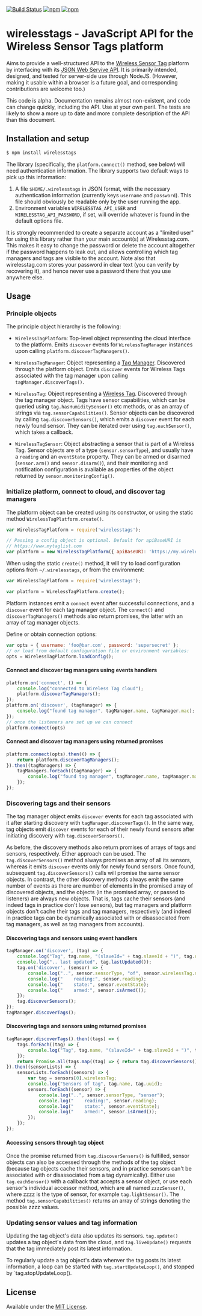 [![Build Status](https://travis-ci.org/hlapp/wirelesstags-js.svg?branch=master)](https://travis-ci.org/hlapp/wirelesstags-js)
[![npm](https://img.shields.io/npm/v/wirelesstags.svg)](https://www.npmjs.com/package/wirelesstags)
[![npm](https://img.shields.io/npm/dt/wirelesstags.svg)](https://www.npmjs.com/package/wirelesstags)

# wirelesstags - JavaScript API for the Wireless Sensor Tags platform

Aims to provide a well-structured API to the [Wireless Sensor Tag]
platform by interfacing with its [JSON Web Servive API]. It is
primarily intended, designed, and tested for server-side use through
NodeJS. (However, making it usable within a browser is a future goal,
and corresponding contributions are welcome too.)

This code is alpha. Documentation remains almost non-existent, and
code can change quickly, including the API. Use at your own peril. The
tests are likely to show a more up to date and more complete
description of the API than this document.

## Installation and setup

```sh
$ npm install wirelesstags
```

The library (specifically, the `platform.connect()` method, see
below) will need authentication information. The library supports two
default ways to pick up this information:

1. A file `$HOME/.wirelesstags` in JSON format, with the necessary
   authentication information (currently keys `username` and
   `password`). This file should obviously be readable only by the
   user running the app.
2. Environment variables `WIRELESSTAG_API_USER` and
   `WIRELESSTAG_API_PASSWORD`, if set, will override whatever is found
   in the default options file.

It is strongly recommended to create a separate account as a "limited
user" for using this library rather than your main account(s) at
Wirelesstag.com. This makes it easy to change the password or delete
the account altogether if the password happens to leak out, and allows
controlling which tag managers and tags are visible to the
account. Note also that wirelesstag.com stores your password in clear
text (you can verify by recovering it), and hence never use a password
there that you use anywhere else.

## Usage

### Principle objects

The principle object hierarchy is the following:

* `WirelessTagPlatform`: Top-level object representing the cloud
  interface to the platform. Emits `discover` events for
  `WirelessTagManager` instances upon calling `platform.discoverTagManagers()`.

* `WirelessTagManager`: Object representing a [Tag Manager].
   Discovered through the platform object. Emits `discover` events for
   Wireless Tags associated with the tag manager upon calling
   `tagManager.discoverTags()`.

* `WirelessTag`: Object representing a [Wireless Tag]. Discovered
  through the tag manager object. Tags have sensor capabilities, which
  can be queried using `tag.hasHumiditySensor()` etc methods, or as an
  array of strings via `tag.sensorCapabilities()`. Sensor objects can
  be discovered by calling `tag.discoverSensors()`, which emits a
  `discover` event for each newly found sensor. They can be iterated
  over using `tag.eachSensor()`, which takes a callback.

* `WirelessTagSensor`: Object abstracting a sensor that is part of a
  Wireless Tag. Sensor objects are of a type (`sensor.sensorType`),
  and usually have a `reading` and an `eventState` property. They
  can be armed or disarmed (`sensor.arm()` and `sensor.disarm()`), and
  their monitoring and notification configuration is available as
  properties of the object returned by `sensor.monitoringConfig()`.

### Initialize platform, connect to cloud, and discover tag managers

The platform object can be created using its constructor, or using the
static method `WirelessTagPlatform.create()`.

```javascript
var WirelessTagPlatform = require('wirelesstags');

// Passing a config object is optional. Default for apiBaseURI is
// https://www.mytaglist.com
var platform = new WirelessTagPlatform({ apiBaseURI: 'https://my.wirelesstag.com' });
```

When using the static `create()` method, it will try to load
configuration options from `~/.wirelesstags`, or from the environment:

```javascript
var WirelessTagPlatform = require('wirelesstags');

var platform = WirelessTagPlatform.create();
```

Platform instances emit a `connect` event after successful
connections, and a `discover` event for each tag manager object. The
`connect()` and `discoverTagManagers()` methods also return promises,
the latter with an array of tag manager objects.

Define or obtain connection options:

```javascript
var opts = { username: 'foo@bar.com', password: 'supersecret' };
// or load from default configuration file or environment variables:
opts = WirelessTagPlatform.loadConfig();
```

#### Connect and discover tag managers using events handlers

```javascript
platform.on('connect', () => {
    console.log("connected to Wireless Tag cloud");
    platform.discoverTagManagers();
});
platform.on('discover', (tagManager) => {
    console.log("found tag manager", tagManager.name, tagManager.mac);
});
// once the listeners are set up we can connect
platform.connect(opts)
```

#### Connect and discover tag managers using returned promises

```javascript
platform.connect(opts).then(() => {
    return platform.discoverTagManagers();
}).then((tagManagers) => {
    tagManagers.forEach((tagManager) => {
        console.log("found tag manager", tagManager.name, tagManager.mac);
    });
});
```

### Discovering tags and their sensors

The tag manager object emits `discover` events for each tag associated
with it after starting discovery with `tagManager.discoverTags()`. In
the same way, tag objects emit `discover` events for each of their
newly found sensors after initiating discovery with
`tag.discoverSensors()`.

As before, the discovery methods also return promises of arrays of
tags and sensors, respectively. Either approach can be used. The
`tag.discoverSensors()` method always promises an array of all its
sensors, whereas it emits `discover` events only for newly found
sensors. Once found, subsequent `tag.discoverSensors()` calls will
promise the same sensor objects. In contrast, the other discovery
methods always emit the same number of events as there are number of
elements in the promised array of discovered objects, and the objects
(in the promised array, or passed to listeners) are always new
objects. That is, tags cache their sensors (and indeed tags in
practice don't lose sensors), but tag managers and platform objects
don't cache their tags and tag managers, respectively (and indeed in
practice tags can be dynamically associated with or disassociated from
tag managers, as well as tag managers from accounts).

#### Discovering tags and sensors using event handlers

```javascript
tagManager.on('discover', (tag) => {
    console.log("Tag", tag.name, "(slaveId=" + tag.slaveId + ")", tag.uuid);
    console.log(".. last updated", tag.lastUpdated());
    tag.on('discover', (sensor) => {
        console.log("..", sensor.sensorType, "of", sensor.wirelessTag.name);
        console.log("    reading:", sensor.reading);
        console.log("    state:", sensor.eventState);
        console.log("    armed:", sensor.isArmed());
    });
    tag.discoverSensors();
});
tagManager.discoverTags();
```

#### Discovering tags and sensors using returned promises

```javascript
tagManager.discoverTags().then((tags) => {
    tags.forEach((tag) => {
        console.log("Tag", tag.name, "(slaveId=" + tag.slaveId + ")", tag.uuid);
    });
    return Promise.all(tags.map((tag) => { return tag.discoverSensors(); }));
}).then((sensorLists) => {
    sensorLists.forEach((sensors) => {
        var tag = sensors[0].wirelessTag;
        console.log("Sensors of tag", tag.name, tag.uuid);
        sensors.forEach((sensor) => {
            console.log("..", sensor.sensorType, "sensor");
            console.log("    reading:", sensor.reading);
            console.log("    state:", sensor.eventState);
            console.log("    armed:", sensor.isArmed());
        });
    });
});
```

#### Accessing sensors through tag object

Once the promise returned from `tag.discoverSensors()` is fulfilled,
sensor objects can also be accessed through the methods of the tag
object (because tag objects cache their sensors, and in practice
sensors can't be associated with or disassociated from a tag
dynamically). Either use `tag.eachSensor()` with a callback that
accepts a sensor object, or use each sensor's individual accessor
method, which are all named `zzzzSensor()`, where zzzz is the type of
sensor, for example `tag.lightSensor()`. The method
`tag.sensorCapabilities()` returns an array of strings denoting the
possible zzzz values.

### Updating sensor values and tag information

Updating the tag object's data also updates its sensors. `tag.update()`
updates a tag object's data from the cloud, and `tag.liveUpdate()` requests
that the tag immediately post its latest information.

To regularly update a tag object's data whenver the tag posts its latest
information, a loop can be started with `tag.startUpdateLoop()`, and
stopped by `tag.stopUpdateLoop().


## License

Available under the [MIT License](LICENSE).

[Wireless Sensor Tag]: http://wirelesstag.net
[JSON Web Servive API]: http://mytaglist.com/media/mytaglist.com/apidoc.html
[Tag Manager]: http://wirelesstag.net/specs.html#manager
[Wireless Tag]: http://wirelesstag.net/specs.html#tag
